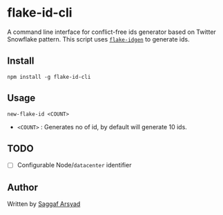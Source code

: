 # flake-id-cli

A command line interface for conflict-free ids generator based on Twitter Snowflake pattern. This script uses [`flake-idgen`](https://www.npmjs.com/package/flake-idgen) to generate ids.

## Install

`npm install -g flake-id-cli`

## Usage

`new-flake-id <COUNT>`

- `<COUNT>` : Generates no of id, by default will generate 10 ids.

## TODO

- [ ] Configurable Node/`datacenter` identifier

## Author

Written by [Saggaf Arsyad](https://github.com/saggafarsyad)